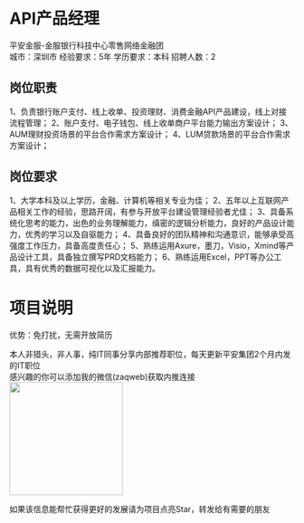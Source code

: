 # API产品经理
平安金服-金服银行科技中心零售网络金融团  
城市：深圳市 经验要求：5年 学历要求：本科  招聘人数：2

## 岗位职责
1、负责银行账户支付、线上收单、投资理财、消费金融API产品建设，线上对接流程管理；
 2、账户支付、电子钱包、线上收单商户平台能力输出方案设计；
 3、AUM理财投资场景的平台合作需求方案设计；
 4、LUM贷款场景的平台合作需求方案设计；

## 岗位要求
1、大学本科及以上学历，金融、计算机等相关专业为佳；
 2、五年以上互联网产品相关工作的经验，思路开阔，有参与开放平台建设管理经验者尤佳；
 3、具备系统化思考的能力，出色的业务理解能力，缜密的逻辑分析能力，良好的产品设计能力，优秀的学习以及自驱能力；
 4、具备良好的团队精神和沟通意识，能够承受高强度工作压力，具备高度责任心；
 5、熟练运用Axure，墨刀，Visio，Xmind等产品设计工具，具备独立撰写PRD文档能力；
 6、熟练运用Excel，PPT等办公工具，具有优秀的数据可视化以及汇报能力。

# 项目说明

优势：免打扰，无需开放简历

本人非猎头，非人事，纯IT同事分享内部推荐职位，每天更新平安集团2个月内发的IT职位  
感兴趣的你可以添加我的微信(zaqweb)获取内推连接  
<img src="https://github.com/zaqweb/PA-IT-JOBS/blob/master/WechatICode.jpeg"  height="200" width="200">

如果该信息能帮忙获得更好的发展请为项目点亮Star，转发给有需要的朋友




